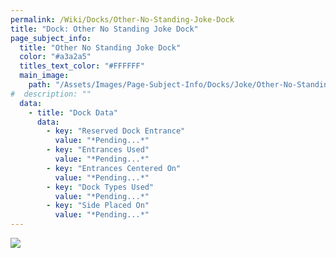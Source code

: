 ```yaml
---
permalink: /Wiki/Docks/Other-No-Standing-Joke-Dock
title: "Dock: Other No Standing Joke Dock"
page_subject_info:
  title: "Other No Standing Joke Dock"
  color: "#a3a2a5"
  titles_text_color: "#FFFFFF"
  main_image:
    path: "/Assets/Images/Page-Subject-Info/Docks/Joke/Other-No-Standing-Joke-Dock.png"
#  description: ""
  data:
    - title: "Dock Data"
      data:
        - key: "Reserved Dock Entrance"
          value: "*Pending...*"
        - key: "Entrances Used"
          value: "*Pending...*"
        - key: "Entrances Centered On"
          value: "*Pending...*"
        - key: "Dock Types Used"
          value: "*Pending...*"
        - key: "Side Placed On"
          value: "*Pending...*"
---
```




![](/RBAP-Wiki/Assets/Images/Docks/Joke/Other-No-Standing-Joke-Dock.png)